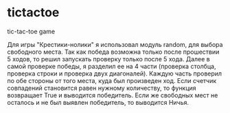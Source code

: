 # tictactoe
tic-tac-toe game

Для игры "Крестики-нолики" я использовал модуль random, для выбора свободного места. Так как победа возможна только после прошествии 5 ходов, то решил запускать проверку только после 5 хода. Далее в самой проверке победы, я разделил ее на 4 части (проверка столбца, проверка строки и проверка двух диагоналей). Каждую часть проверил по обе стороны от того места, куда был произведен ход. Если счетчик совпадений становится равен нужному количеству, то функция возвращает True и выводится победитель. Если же свободных мест не осталось и не был выявлен победитель, то выводится Ничья.
